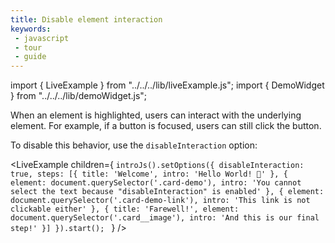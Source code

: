 ```yaml
---
title: Disable element interaction
keywords:
 - javascript
 - tour
 - guide
---
```


import { LiveExample } from "../../../lib/liveExample.js";
import { DemoWidget } from "../../../lib/demoWidget.js";

When an element is highlighted, users can interact with the underlying element. For example, if a button is focused, users can still click the button.

To disable this behavior, use the `disableInteraction` option:

<LiveExample children={
`introJs().setOptions({
  disableInteraction: true,
  steps: [{
    title: 'Welcome',
    intro: 'Hello World! 👋'
  },
  {
    element: document.querySelector('.card-demo'),
    intro: 'You cannot select the text because "disableInteraction" is enabled'
  },
  {
    element: document.querySelector('.card-demo-link'),
    intro: 'This link is not clickable either'
  },
  {
    title: 'Farewell!',
    element: document.querySelector('.card__image'),
    intro: 'And this is our final step!'
  }]
}).start();
`
} />

<br/>

<DemoWidget></DemoWidget>
